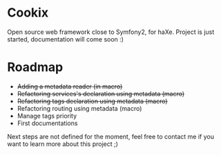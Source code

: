 Cookix
=====

Open source web framework close to Symfony2, for haXe.
Project is just started, documentation will come soon :)

Roadmap
=====
- ~~Adding a metadata reader (in macro)~~
- ~~Refactoring services's declaration using metadata (macro)~~
- ~~Refactoring tags declaration using metadata (macro)~~
- Refactoring routing using metadata (macro)
- Manage tags priority
- First documentations

Next steps are not defined for the moment, feel free to contact me if you want to learn more about this project ;)
